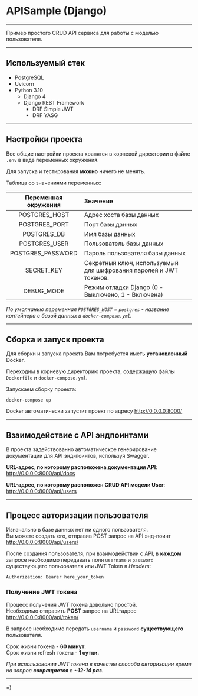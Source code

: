 # APISample (Django)
___
Пример простого CRUD API сервиса для работы с моделью пользователя.
___
## Используемый стек
- PostgreSQL
- Uvicorn
- Python 3.10
  - Django 4
  - Django REST Framework
    - DRF Simple JWT
    - DRF YASG
___

## Настройки проекта
Все общие настройки проекта хранятся в корневой директории в файле `.env` в виде переменных окружения.

Для запуска и тестирования **можно** ничего не менять.

Таблица со значениями переменных:


| Переменная окружения | Значение                                                           |
|:-------------------:|:-------------------------------------------------------------------|
| POSTGRES_HOST | Адрес хоста базы данных                                            |
| POSTGRES_PORT | Порт базы данных                                                   |
|POSTGRES_DB| Имя базы данных                                                    |
|POSTGRES_USER| Пользователь базы данных                                           |
|POSTGRES_PASSWORD| Пароль пользователя базы данных                                    |
|SECRET_KEY| Секретный ключ, используемый для шифрования паролей и JWT токенов. |
|DEBUG_MODE| Режим отладки Django (0 - Выключено, 1 - Включена)                 |

_По умолчанию переменная `POSTGRES_HOST` = `postgres` - название контейнера с базой данных в `docker-compose.yml`._
___
## Сборка и запуск проекта
Для сборки и запуска проекта Вам потребуется иметь **установленный** Docker.

Переходим в корневую директорию проекта, содержащую файлы `Dockerfile` и `docker-compose.yml`.

Запускаем сборку проекта:
```shell
docker-compose up
```
Docker автоматически запустит проект по адресу http://0.0.0.0:8000/
___
## Взаимодействие с API эндпоинтами
В проекта задействованно автоматическое генерирование документации для API энд-поинтов, используя Swagger.

**URL-адрес, по которому расположена документация API**: http://0.0.0.0:8000/api/docs

**URL-адрес, по которому расположен CRUD API модели User**: http://0.0.0.0:8000/api/users

___
## Процесс авторизации пользователя
Изначально в базе данных нет ни одного пользователя. </br>
Вы можете создать его, отправив POST запрос на API энд-поинт 
http://0.0.0.0:8000/api/users/

После создания пользователя, при взаимодействии с API, в **каждом** запросе необходимо передавать поля `username` и `password`
существующего пользователя или JWT Token в _Headers_:

`Authorization: Bearer here_your_token`

### Получение JWT токена

Процесс получения JWT токена довольно простой. </br>
Необходимо отправить **POST** запрос на URL-адрес http://0.0.0.0:8000/api/token/

В запросе необходимо передать `username` и `password` **существующего** пользователя.

Срок жизни токена - **60 минут**. </br>
Срок жизни refresh токена - **1 сутки.**

_При использовании JWT токена в качестве способа авторизации время на запрос **сокращается** в **~12-14 раз**._
___
=)

